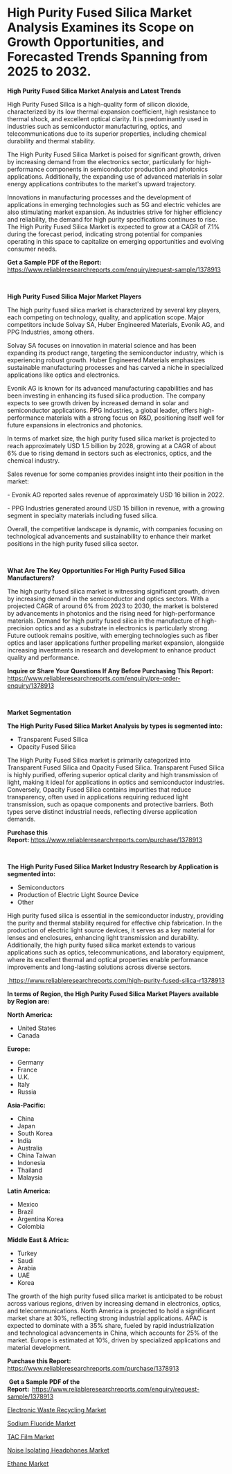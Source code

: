 <p><h1>High Purity Fused Silica Market Analysis Examines its Scope on Growth Opportunities, and Forecasted Trends Spanning from 2025 to 2032.</h1></p><p><strong>High Purity Fused Silica Market Analysis and Latest Trends</strong></p>
<p><p>High Purity Fused Silica is a high-quality form of silicon dioxide, characterized by its low thermal expansion coefficient, high resistance to thermal shock, and excellent optical clarity. It is predominantly used in industries such as semiconductor manufacturing, optics, and telecommunications due to its superior properties, including chemical durability and thermal stability. </p><p>The High Purity Fused Silica Market is poised for significant growth, driven by increasing demand from the electronics sector, particularly for high-performance components in semiconductor production and photonics applications. Additionally, the expanding use of advanced materials in solar energy applications contributes to the market's upward trajectory. </p><p>Innovations in manufacturing processes and the development of applications in emerging technologies such as 5G and electric vehicles are also stimulating market expansion. As industries strive for higher efficiency and reliability, the demand for high purity specifications continues to rise. The High Purity Fused Silica Market is expected to grow at a CAGR of 7.1% during the forecast period, indicating strong potential for companies operating in this space to capitalize on emerging opportunities and evolving consumer needs.</p></p>
<p><strong>Get a Sample PDF of the Report:&nbsp;</strong> <a href="https://www.reliableresearchreports.com/enquiry/request-sample/1378913?utm_campaign=8&utm_medium=2&utm_source=Github&utm_content=ia&utm_term=31032025&utm_id=high-purity-fused-silica">https://www.reliableresearchreports.com/enquiry/request-sample/1378913</a></p>
<p>&nbsp;</p>
<p><strong>High Purity Fused Silica Major Market Players</strong></p>
<p><p>The high purity fused silica market is characterized by several key players, each competing on technology, quality, and application scope. Major competitors include Solvay SA, Huber Engineered Materials, Evonik AG, and PPG Industries, among others. </p><p>Solvay SA focuses on innovation in material science and has been expanding its product range, targeting the semiconductor industry, which is experiencing robust growth. Huber Engineered Materials emphasizes sustainable manufacturing processes and has carved a niche in specialized applications like optics and electronics.</p><p>Evonik AG is known for its advanced manufacturing capabilities and has been investing in enhancing its fused silica production. The company expects to see growth driven by increased demand in solar and semiconductor applications. PPG Industries, a global leader, offers high-performance materials with a strong focus on R&D, positioning itself well for future expansions in electronics and photonics.</p><p>In terms of market size, the high purity fused silica market is projected to reach approximately USD 1.5 billion by 2028, growing at a CAGR of about 6% due to rising demand in sectors such as electronics, optics, and the chemical industry.</p><p>Sales revenue for some companies provides insight into their position in the market: </p><p>- Evonik AG reported sales revenue of approximately USD 16 billion in 2022.</p><p>- PPG Industries generated around USD 15 billion in revenue, with a growing segment in specialty materials including fused silica.</p><p>Overall, the competitive landscape is dynamic, with companies focusing on technological advancements and sustainability to enhance their market positions in the high purity fused silica sector.</p></p>
<p>&nbsp;</p>
<p><strong>What Are The Key Opportunities For High Purity Fused Silica Manufacturers?</strong></p>
<p><p>The high purity fused silica market is witnessing significant growth, driven by increasing demand in the semiconductor and optics sectors. With a projected CAGR of around 6% from 2023 to 2030, the market is bolstered by advancements in photonics and the rising need for high-performance materials. Demand for high purity fused silica in the manufacture of high-precision optics and as a substrate in electronics is particularly strong. Future outlook remains positive, with emerging technologies such as fiber optics and laser applications further propelling market expansion, alongside increasing investments in research and development to enhance product quality and performance.</p></p>
<p><strong>Inquire or Share Your Questions If Any Before Purchasing This Report:</strong> <a href="https://www.reliableresearchreports.com/enquiry/pre-order-enquiry/1378913?utm_campaign=8&utm_medium=2&utm_source=Github&utm_content=ia&utm_term=31032025&utm_id=high-purity-fused-silica">https://www.reliableresearchreports.com/enquiry/pre-order-enquiry/1378913</a></p>
<p>&nbsp;</p>
<p><strong>Market Segmentation</strong></p>
<p><strong>The High Purity Fused Silica Market Analysis by types is segmented into:</strong></p>
<p><ul><li>Transparent Fused Silica</li><li>Opacity Fused Silica</li></ul></p>
<p><p>The High Purity Fused Silica market is primarily categorized into Transparent Fused Silica and Opacity Fused Silica. Transparent Fused Silica is highly purified, offering superior optical clarity and high transmission of light, making it ideal for applications in optics and semiconductor industries. Conversely, Opacity Fused Silica contains impurities that reduce transparency, often used in applications requiring reduced light transmission, such as opaque components and protective barriers. Both types serve distinct industrial needs, reflecting diverse application demands.</p></p>
<p><strong>Purchase this Report:&nbsp;</strong><a href="https://www.reliableresearchreports.com/purchase/1378913?utm_campaign=8&utm_medium=2&utm_source=Github&utm_content=ia&utm_term=31032025&utm_id=high-purity-fused-silica">https://www.reliableresearchreports.com/purchase/1378913</a></p>
<p>&nbsp;</p>
<p><strong>The High Purity Fused Silica Market Industry Research by Application is segmented into:</strong></p>
<p><ul><li>Semiconductors</li><li>Production of Electric Light Source Device</li><li>Other</li></ul></p>
<p><p>High purity fused silica is essential in the semiconductor industry, providing the purity and thermal stability required for effective chip fabrication. In the production of electric light source devices, it serves as a key material for lenses and enclosures, enhancing light transmission and durability. Additionally, the high purity fused silica market extends to various applications such as optics, telecommunications, and laboratory equipment, where its excellent thermal and optical properties enable performance improvements and long-lasting solutions across diverse sectors.</p></p>
<p><a href="https://www.reliableresearchreports.com/high-purity-fused-silica-r1378913?utm_campaign=8&utm_medium=2&utm_source=Github&utm_content=ia&utm_term=31032025&utm_id=high-purity-fused-silica">&nbsp;https://www.reliableresearchreports.com/high-purity-fused-silica-r1378913</a></p>
<p><strong>In terms of Region, the High Purity Fused Silica Market Players available by Region are:</strong></p>
<p>
    <p> <strong> North America: </strong>
        <ul>
            <li>United States</li>
            <li>Canada</li>
        </ul>
        </p> 
    <p> <strong> Europe: </strong>
        <ul>
            <li>Germany</li>
            <li>France</li>
            <li>U.K.</li>
            <li>Italy</li>
            <li>Russia</li>
        </ul>
        </p> 
    <p> <strong> Asia-Pacific: </strong>
        <ul>
            <li>China</li>
            <li>Japan</li>
            <li>South Korea</li>
            <li>India</li>
            <li>Australia</li>
            <li>China Taiwan</li>
            <li>Indonesia</li>
            <li>Thailand</li>
            <li>Malaysia</li>
        </ul>
        </p> 
    <p> <strong> Latin America: </strong>
        <ul>
            <li>Mexico</li>
            <li>Brazil</li>
            <li>Argentina Korea</li>
            <li>Colombia</li>
        </ul>
        </p> 
    <p> <strong> Middle East & Africa: </strong>
        <ul>
            <li>Turkey</li>
            <li>Saudi</li>
            <li>Arabia</li>
            <li>UAE</li>
            <li>Korea</li>
        </ul>
    </p>
    </p>
<p><p>The growth of the high purity fused silica market is anticipated to be robust across various regions, driven by increasing demand in electronics, optics, and telecommunications. North America is projected to hold a significant market share at 30%, reflecting strong industrial applications. APAC is expected to dominate with a 35% share, fueled by rapid industrialization and technological advancements in China, which accounts for 25% of the market. Europe is estimated at 10%, driven by specialized applications and material development.</p></p>
<p><strong>Purchase this Report: </strong><a href="https://www.reliableresearchreports.com/purchase/1378913?utm_campaign=8&utm_medium=2&utm_source=Github&utm_content=ia&utm_term=31032025&utm_id=high-purity-fused-silica">https://www.reliableresearchreports.com/purchase/1378913</a></p>
<p>&nbsp;<strong>Get a Sample PDF of the Report:&nbsp;&nbsp;</strong><a href="https://www.reliableresearchreports.com/enquiry/request-sample/1378913?utm_campaign=8&utm_medium=2&utm_source=Github&utm_content=ia&utm_term=31032025&utm_id=high-purity-fused-silica">https://www.reliableresearchreports.com/enquiry/request-sample/1378913</a></p>
<p><strong></strong></p>
<p><p><a href="https://github.com/snelldimkeod/Market-Research-Report-List-1/blob/main/electronic-waste-recycling-market.md?utm_campaign=8&utm_medium=2&utm_source=Github&utm_content=ia&utm_term=31032025&utm_id=high-purity-fused-silica">Electronic Waste Recycling Market</a></p><p><a href="https://github.com/shpirttangim48/Market-Research-Report-List-1/blob/main/sodium-fluoride-market.md?utm_campaign=8&utm_medium=2&utm_source=Github&utm_content=ia&utm_term=31032025&utm_id=high-purity-fused-silica">Sodium Fluoride Market</a></p><p><a href="https://github.com/gakpasulgun/Market-Research-Report-List-1/blob/main/tac-film-market.md?utm_campaign=8&utm_medium=2&utm_source=Github&utm_content=ia&utm_term=31032025&utm_id=high-purity-fused-silica">TAC Film Market</a></p><p><a href="https://github.com/kitkaeberz5z/Market-Research-Report-List-1/blob/main/noise-isolating-headphones-market.md?utm_campaign=8&utm_medium=2&utm_source=Github&utm_content=ia&utm_term=31032025&utm_id=high-purity-fused-silica">Noise Isolating Headphones Market</a></p><p><a href="https://github.com/lugnabirue/Market-Research-Report-List-1/blob/main/ethane-market.md?utm_campaign=8&utm_medium=2&utm_source=Github&utm_content=ia&utm_term=31032025&utm_id=high-purity-fused-silica">Ethane Market</a></p></p>